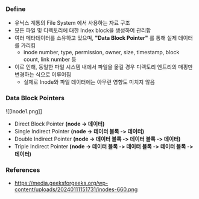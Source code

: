 ### Define
- 유닉스 계통의 File System 에서 사용하는 자료 구조
- 모든 파일 및 디렉토리에 대한 Index block을 생성하여 관리함
- 여러 메타데이터를 소유하고 있으며, **"Data Block Pointer"** 를 통해 실제 데이터를 가리킴
	- inode number, type, permission, owner, size, timestamp, block count, link number 등
- 이로 인해, 동일한 파일 시스템 내에서 파일을 옮길 경우 디렉토리 엔트리의 매핑만 변경하는 식으로 이루어짐
	- 실제로 Inode와 파일 데이터에는 아무런 영향도 미치지 않음

### Data Block Pointers
![[Inode1.png]]
- Direct Block Pointer **(node -> 데이터)**
- Single Indirect Pointer **(node -> 데이터 블록 -> 데이터)**
- Double Indirect Pointer **(node -> 데이터 블록 -> 데이터 블록 -> 데이터)**
- Triple Indirect Pointer **(node -> 데이터 블록 -> 데이터 블록 -> 데이터 블록 -> 데이터)**

### References
- https://media.geeksforgeeks.org/wp-content/uploads/20240111151731/inodes-660.png